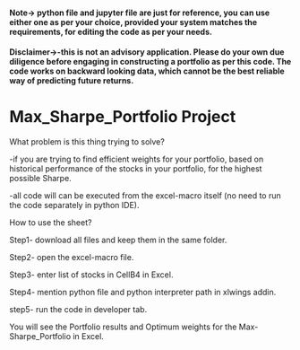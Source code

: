 #### Note-> python file and jupyter file are just for reference, you can use either one as per your choice, provided your system matches the requirements, for editing the code as per your needs.
#### Disclaimer->-this is not an advisory application. Please do your own due diligence before engaging in constructing a portfolio as per this code. The code works on backward looking data, which cannot be the best reliable way of predicting future returns.


# Max_Sharpe_Portfolio Project
What problem is this thing trying to solve?

-if you are trying to find efficient weights for your portfolio, based on historical performance of the stocks in your portfolio, for the highest possible Sharpe.

-all code will can be executed from the excel-macro itself (no need to run the code separately in python IDE).

How to use the sheet?

Step1- download all files and keep them in the same folder.

Step2- open the excel-macro file.

Step3- enter list of stocks in CellB4 in Excel.

Step4- mention python file and python interpreter path in xlwings addin.

step5- run the code in developer tab.

You will see the Portfolio results and Optimum weights for the Max-Sharpe_Portfolio in Excel.
